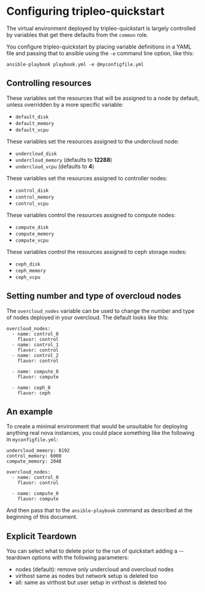 # Configuring tripleo-quickstart

The virtual environment deployed by tripleo-quickstart is largely
controlled by variables that get there defaults from the `common`
role.

You configure tripleo-quickstart by placing variable definitions in a
YAML file and passing that to ansible using the `-e` command line
option, like this:

    ansible-playbook playbook.yml -e @myconfigfile.yml

## Controlling resources

These variables set the resources that will be assigned to a node by
default, unless overridden by a more specific variable:

- `default_disk`
- `default_memory`
- `default_vcpu`

These variables set the resources assigned to the undercloud node:

- `undercloud_disk`
- `undercloud_memory` (defaults to **12288**)
- `undercloud_vcpu` (defaults to **4**)

These variables set the resources assigned to controller nodes:

- `control_disk`
- `control_memory`
- `control_vcpu`

These variables control the resources assigned to compute nodes:

- `compute_disk`
- `compute_memory`
- `compute_vcpu`

These variables control the resources assigned to ceph storage nodes:

- `ceph_disk`
- `ceph_memory`
- `ceph_vcpu`

## Setting number and type of overcloud nodes

The `overcloud_nodes` variable can be used to change the number and
type of nodes deployed in your overcloud.  The default looks like
this:

    overcloud_nodes:
      - name: control_0
        flavor: control
      - name: control_1
        flavor: control
      - name: control_2
        flavor: control

      - name: compute_0
        flavor: compute

      - name: ceph_0
        flavor: ceph


## An example

To create a minimal environment that would be unsuitable for deploying
anything real nova instances, you could place something like the
following in `myconfigfile.yml`:

    undercloud_memory: 8192
    control_memory: 6000
    compute_memory: 2048

    overcloud_nodes:
      - name: control_0
        flavor: control

      - name: compute_0
        flavor: compute

And then pass that to the `ansible-playbook` command as described at
the beginning of this document.

## Explicit Teardown

You can select what to delete prior to the run of quickstart adding a --teardown options
with the following parameters:
- nodes (default): remove only undercloud and overcloud nodes
- virthost same as nodes but network setup is deleted too
- all: same as virthost but user setup in virthost is deleted too
